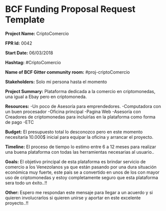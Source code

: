
# BCF Funding Proposal Request Template

**Project Name:**
CriptoComercio 

**FPR Id:**
0042

**Start Date:**
06/03/2018

**Hashtag:**
#CriptoComercio

**Name of BCF Gitter community room:**
#proj-criptoComercio

**Stakeholders:**
Solo mi persona hasta el momento

**Project Summary:**
Plataforma dedicada a la comercio en criptomonedas, una igual a Ebay pero en criptomoneda.

**Resources:**
-Un poco de Asesoría para emprendedores.
-Computadora con un buen procesador
-Oficina principal
-Pagina Web
-Asesoría con Creadores de criptomonedas para incluirlas en la plataforma como forma de pago
-ETC

 

**Budget:**
El presupuesto total lo desconozco pero en este momento necesitaría 10.000$ inicial para equipar la oficina y arrancar el proyecto. 

**Timeline:**
El proceso de tiempo lo estimo entre 6 a 12 meses para realizar una buena plataforma con todas las herramientas necesarias al usuario..

**Goals:**
El objetivo principal de esta plataforma es brindar servicio de comercio a los Venezolanos ya que están pasando por una dura situación económica muy fuerte, este país se a convertido en unos de los con mayor uso de criptomonedas y estoy completamente seguro que esta plataforma sera todo un éxito..!!

**Other:**
Espero me respondan este mensaje para llegar a un acuerdo y si quieren involucrarlos si quieren unirse y aportar  en este excelente proyecto..!! 

